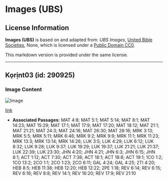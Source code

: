 # Images (UBS)

## License Information

**Images (UBS)** is based on and adapted from: _UBS Images_, [United Bible Societies](https://unitedbiblesocieties.org/), None, which is licensed under a [Public Domain CC0](https://creativecommons.org/public-domain/cc0/).

This markdown version is provided under the same license.



--------------------------------

## Kọrịnt03 (id: 290925)

### Image Content

![Image](https://cdn.aquifer.bible/aquifer-content/resources/Media/WEB-0151_corinth03.jpg)

[link](https://cdn.aquifer.bible/aquifer-content/resources/Media/WEB-0151_corinth03.jpg)

* **Associated Passages:** MAT 4:8; MAT 5:1; MAT 5:14; MAT 8:1; MAT 14:23; MAT 15:29; MAT 17:1; MAT 17:9; MAT 17:20; MAT 18:12; MAT 21:1; MAT 21:21; MAT 24:3; MAT 24:16; MAT 26:30; MAT 28:16; MRK 3:13; MRK 5:5; MRK 5:11; MRK 6:46; MRK 9:2; MRK 9:9; MRK 11:1; MRK 11:23; MRK 13:3; MRK 13:14; MRK 14:26; LUK 3:5; LUK 4:29; LUK 6:12; LUK 8:32; LUK 9:28; LUK 9:37; LUK 19:29; LUK 19:37; LUK 21:21; LUK 21:37; LUK 22:39; LUK 23:30; JHN 4:20; JHN 4:21; JHN 6:3; JHN 6:15; JHN 8:1; ACT 1:12; ACT 7:30; ACT 7:38; ACT 18:1; ACT 18:8; ACT 19:1; 1CO 1:2; 1CO 13:2; 2CO 1:1; 2CO 1:23; 2CO 6:11; GAL 4:24; GAL 4:25; 2TI 4:20; HEB 8:5; HEB 11:38; HEB 12:20; HEB 12:22; 2PE 1:18; REV 6:14; REV 6:15; REV 6:16; REV 8:8; REV 14:1; REV 16:20; REV 17:9; REV 21:10

